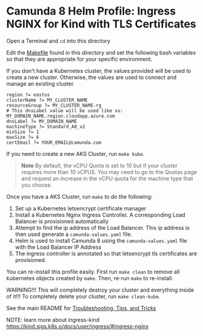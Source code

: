 # Camunda 8 Helm Profile: Ingress NGINX for Kind with TLS Certificates

Open a Terminal and `cd` into this directory

Edit the [Makefile](Makefile) found in this directory and set the following bash variables so that they are appropriate for your specific environment.

If you don't have a Kubernetes cluster, the values provided will be used to create a new cluster. Otherwise, the values are used to connect and manage an existing cluster.

```
region ?= eastus
clusterName ?= MY_CLUSTER_NAME
resourceGroup ?= MY_CLUSTER_NAME-rg
# This dnsLabel value will be used like so: MY_DOMAIN_NAME.region.cloudapp.azure.com
dnsLabel ?= MY_DOMAIN_NAME
machineType ?= Standard_A8_v2
minSize ?= 1
maxSize ?= 6
certEmail ?= YOUR_EMAIL@camunda.com
```

If you need to create a new AKS Cluster, run `make kube`.

> **Note** By default, the vCPU Quota is set to 10 but if your cluster requires
> more than 10 vCPUS. You may need to go to the Quotas page and request an increase in the vCPU quota for the
> machine type that you choose.

Once you have a AKS Cluster, run `make` to do the following:

1. Set up a Kubernetes letsencrypt certificate manager
2. Install a Kubernetes Nginx Ingress Controller. A corresponding Load Balancer is provisioned automatically
3. Attempt to find the ip address of the Load Balancer. This ip address is then used generate a `camunda-values.yaml` file.
4. Helm is used to install Camunda 8 using the `camunda-values.yaml` file with the Load Balancer IP Address
5. The ingress controller is annotated so that letsencrypt tls certificates are provisioned.

You can re-install this profile easily. First run `make clean` to remove all kubernetes objects created by `make`. Then, re-run `make` to re-install.

WARNING!!! This will completely destroy your cluster and everything inside of it!!! To completely delete your cluster, run `make clean-kube`.

See the main README for [Troubleshooting, Tips, and Tricks](../../../../README.md#troubleshooting-tips-and-tricks)


NOTE: learn more about ingress-kind https://kind.sigs.k8s.o/docs/user/ingress/#ingress-nginx